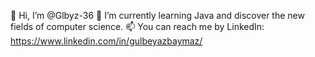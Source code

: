 👋 Hi, I’m @Glbyz-36
🌱 I’m currently learning Java and discover the new fields of computer science.
📫 You can reach me by LinkedIn: https://www.linkedin.com/in/gulbeyazbaymaz/
